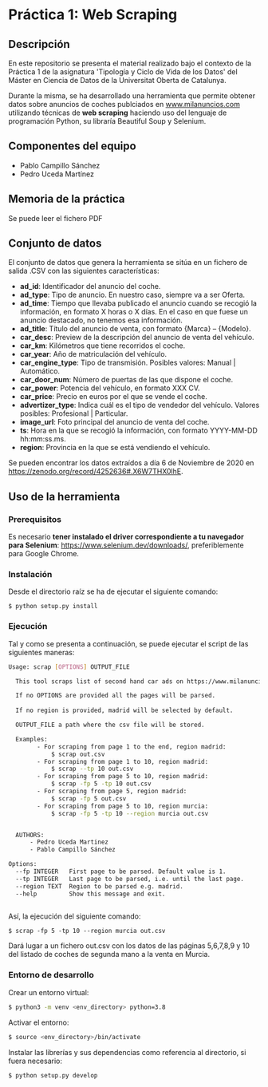 # Práctica 1: Web Scraping

## Descripción
En este repositorio se presenta el material realizado bajo el contexto de la Práctica 1 de la asignatura 'Tipología y Ciclo de Vida de los Datos' del Máster en Ciencia de Datos de la Universitat Oberta de Catalunya.

Durante la misma, se ha desarrollado una herramienta que permite obtener datos sobre anuncios de coches publciados en www.milanuncios.com utilizando técnicas de __web scraping__ haciendo uso del lenguaje de programación Python, su libraría Beautiful Soup y Selenium. 

## Componentes del equipo
- Pablo Campillo Sánchez
- Pedro Uceda Martínez

## Memoria de la práctica
Se puede leer el fichero PDF <completar>

## Conjunto de datos

El conjunto de datos que genera la herramienta se sitúa en un fichero de salida .CSV con las siguientes características:

- **ad_id**: Identificador del anuncio del coche.
- **ad_type**: Tipo de anuncio. En nuestro caso, siempre va a ser Oferta.
- **ad_time**: Tiempo que llevaba publicado el anuncio cuando se recogió la información, en formato X horas o X días. En el caso en que fuese un anuncio destacado, no tenemos esa información.
- **ad_title**: Título del anuncio de venta, con formato {Marca} – {Modelo}.
- **car_desc**: Preview de la descripción del anuncio de venta del vehículo.
- **car_km**: Kilómetros que tiene recorridos el coche.
- **car_year**: Año de matriculación del vehículo.
- **car_engine_type**: Tipo de transmisión. Posibles valores: Manual | Automático.
- **car_door_num**: Número de puertas de las que dispone el coche.
- **car_power**: Potencia del vehículo, en formato XXX CV.
- **car_price**: Precio en euros por el que se vende el coche.
- **advertizer_type**: Indica cuál es el tipo de vendedor del vehículo. Valores posibles: Profesional | Particular.
- **image_url**: Foto principal del anuncio de venta del coche.
- **ts**: Hora en la que se recogió la información, con formato YYYY-MM-DD hh:mm:ss.ms.
- **region**: Provincia en la que se está vendiendo el vehículo.
    
Se pueden encontrar los datos extraídos a día 6 de Noviembre de 2020 en https://zenodo.org/record/4252636#.X6W7THX0lhE.

## Uso de la herramienta

### Prerequisitos
Es necesario **tener instalado el driver correspondiente a tu navegador para Selenium**: https://www.selenium.dev/downloads/, preferiblemente para Google Chrome.

### Instalación

Desde el directorio raíz se ha de ejecutar el siguiente comando:
```
$ python setup.py install
```

### Ejecución

Tal y como se presenta a continuación, se puede ejecutar el script de las siguientes maneras:

```bash
Usage: scrap [OPTIONS] OUTPUT_FILE

  This tool scraps list of second hand car ads on https://www.milanuncios.com/coches-de-segunda-mano-en-<province>/?orden=relevance&fromSearch=<page_number> where <region> is the name of a region (province) in Spain (madrid, sevilla, murcia) and <page_number> is an integer greater or equal than 1. By searching for cars by regions we are able to save where they are being sold.

  If no OPTIONS are provided all the pages will be parsed.
  
  If no region is provided, madrid will be selected by default.

  OUTPUT_FILE a path where the csv file will be stored.

  Examples:
        - For scraping from page 1 to the end, region madrid:
            $ scrap out.csv
        - For scraping from page 1 to 10, region madrid:
            $ scrap --tp 10 out.csv
        - For scraping from page 5 to 10, region madrid:
            $ scrap -fp 5 -tp 10 out.csv
        - For scraping from page 5, region madrid:
            $ scrap -fp 5 out.csv
        - For scraping from page 5 to 10, region murcia:
            $ scrap -fp 5 -tp 10 --region murcia out.csv


  AUTHORS:
      - Pedro Uceda Martinez
      - Pablo Campillo Sánchez

Options:
  --fp INTEGER   First page to be parsed. Default value is 1.
  --tp INTEGER   Last page to be parsed, i.e. until the last page.
  --region TEXT  Region to be parsed e.g. madrid.
  --help         Show this message and exit.
  
```
Así, la ejecución del siguiente comando: 
```
$ scrap -fp 5 -tp 10 --region murcia out.csv
```
Dará lugar a un fichero out.csv con los datos de las páginas 5,6,7,8,9 y 10 del listado de coches de segunda mano a la venta en Murcia.

### Entorno de desarrollo

Crear un entorno virtual:
```bash
$ python3 -m venv <env_directory> python=3.8
```

Activar el entorno:
```bash
$ source <env_directory>/bin/activate
```

Instalar las librerías y sus dependencias como referencia al directorio, si fuera necesario:
```bash
$ python setup.py develop
```
